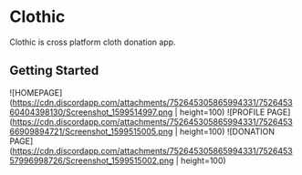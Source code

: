 # Clothic

Clothic is cross platform cloth donation app.

## Getting Started
![HOMEPAGE](https://cdn.discordapp.com/attachments/752645305865994331/752645360404398130/Screenshot_1599514997.png | height=100)
![PROFILE PAGE](https://cdn.discordapp.com/attachments/752645305865994331/752645366909894721/Screenshot_1599515005.png | height=100)
![DONATION PAGE](https://cdn.discordapp.com/attachments/752645305865994331/752645357996998726/Screenshot_1599515002.png | height=100)


